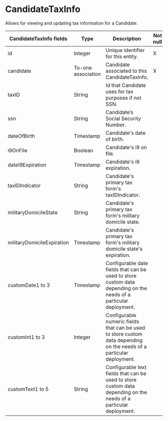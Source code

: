 # CandidateTaxInfo

Allows for viewing and updating tax information for a Candidate.

<table>
    <colgroup>
        <col width="20%" />
        <col width="20%" />
        <col width="20%" />
        <col width="20%" />
        <col width="20%" />
    </colgroup>
    <thead>
        <tr class="header">
            <th>CandidateTaxInfo fields</th>
            <th>Type</th>
            <th>Description</th>
            <th>Not null</th>
            <th>Read-only</th>
        </tr>
    </thead>
    <tbody>
        <tr class="even">
            <td>id</td>
            <td>Integer</td>
            <td>Unique identifier for this entity.</td>
            <td>X</td>
            <td>X</td>
        </tr>
        <tr class="odd">
            <td>candidate</td>
            <td>To-one association</td>
            <td>Candidate associated to this CandidateTaxInfo.</td>
            <td>X</td>
            <td></td>
        </tr>
        <tr class="even">
            <td>taxID</td>
            <td>String</td>
            <td>Id that Candidate uses for tax purposes if not SSN.</td>
            <td></td>
            <td></td>
        </tr>
        <tr class="odd">
            <td>ssn</td>
            <td>String</td>
            <td>Candidate’s Social Security Number.</td>
            <td></td>
            <td></td>
        </tr>
        <tr class="even">
            <td>dateOfBirth</td>
            <td>Timestamp</td>
            <td>Candidate's date of birth.</td>
            <td></td>
            <td></td>
        </tr>
        <tr class="odd">
            <td>i9OnFile</td>
            <td>Boolean</td>
            <td>Candidate's i9 on file.</td>
            <td></td>
            <td></td>
        </tr>
        <tr class="even">
            <td>dateI9Expiration</td>
            <td>Timestamp</td>
            <td>Candidate's i9 expiration.</td>
            <td></td>
            <td></td>
        </tr>
        <tr class="odd">
            <td>taxIDIndicator</td>
            <td>String</td>
            <td>Candidate's primary tax form's taxIDIndicator.</td>
            <td></td>
            <td></td>
        </tr>
         <tr class="even">
            <td>militaryDomicileState</td>
            <td>String</td>
            <td>Candidate's primary tax form's military domicile state.</td>
            <td></td>
            <td></td>
        </tr>
        <tr class="odd">
            <td>militaryDomicileExpiration</td>
            <td>Timestamp</td>
            <td>Candidate's primary tax form's military domicile state's expiration.</td>
            <td></td>
            <td></td>
        </tr>
        <tr class="even">
            <td>customDate1 to 3</td>
            <td>Timestamp</td>
            <td>Configurable date fields that can be used to store custom data depending on the needs of a particular deployment.</td>
            <td></td>
            <td></td>
        </tr>
        <tr class="odd">
            <td>customInt1 to 3</td>
            <td>Integer</td>
            <td>Configurable numeric fields that can be used to store custom data depending on the needs of a particular deployment.</td>
            <td></td>
            <td></td>
        </tr>
        <tr class="even">
            <td>customText1 to 5</td>
            <td>String</td>
            <td>Configurable text fields that can be used to store custom data depending on the needs of a particular deployment.</td>
            <td></td>
            <td></td>
        </tr>
    </tbody>
</table>

